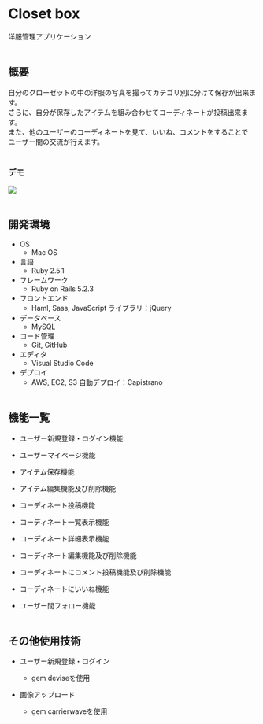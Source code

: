 # Closet box

洋服管理アプリケーション
<br><br>

## 概要

自分のクローゼットの中の洋服の写真を撮ってカテゴリ別に分けて保存が出来ます。  
さらに、自分が保存したアイテムを組み合わせてコーディネートが投稿出来ます。  
また、他のユーザーのコーディネートを見て、いいね、コメントをすることで
ユーザー間の交流が行えます。
<br><br>

### デモ

![](https://s4.aconvert.com/convert/p3r68-cdx67/bf9gn-bc5y6.gif)
<br><br>

## 開発環境

- OS
  - Mac OS
- 言語
  - Ruby 2.5.1
- フレームワーク
  - Ruby on Rails 5.2.3
- フロントエンド
  - Haml, Sass, JavaScript ライブラリ：jQuery
- データベース
  - MySQL
- コード管理
  - Git, GitHub
- エディタ
  - Visual Studio Code
- デプロイ
  - AWS, EC2, S3 自動デプロイ：Capistrano
<br><br>

## 機能一覧

- ユーザー新規登録・ログイン機能

- ユーザーマイページ機能

- アイテム保存機能

- アイテム編集機能及び削除機能

- コーディネート投稿機能

- コーディネート一覧表示機能

- コーディネート詳細表示機能

- コーディネート編集機能及び削除機能

- コーディネートにコメント投稿機能及び削除機能

- コーディネートにいいね機能

- ユーザー間フォロー機能
<br><br>

## その他使用技術

- ユーザー新規登録・ログイン
  - gem deviseを使用

- 画像アップロード
  - gem carrierwaveを使用